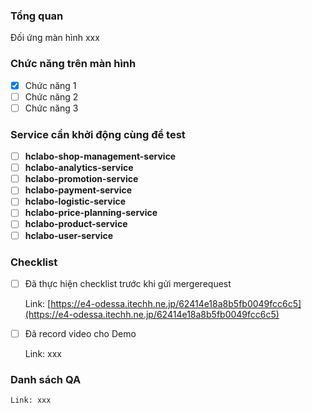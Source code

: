 ### Tổng quan

Đối ứng màn hình xxx

### Chức năng trên màn hình

- [x]  Chức năng 1
- [ ]  Chức năng 2
- [ ]  Chức năng 3

### Service cần khởi động cùng để test

- [ ]  ****hclabo-shop-management-service****
- [ ]  ****hclabo-analytics-service****
- [ ]  ****hclabo-promotion-service****
- [ ]  ****hclabo-payment-service****
- [ ]  ****hclabo-logistic-service****
- [ ]  ****hclabo-price-planning-service****
- [ ]  ****hclabo-product-service****
- [ ]  ****hclabo-user-service****

### Checklist

- [ ]  Đã thực hiện checklist trước khi gửi mergerequest
    
    Link: [https://e4-odessa.itechh.ne.jp/62414e18a8b5fb0049fcc6c5](https://e4-odessa.itechh.ne.jp/62414e18a8b5fb0049fcc6c5)
    
- [ ]  Đã record video cho Demo
    
    Link: xxx

### Danh sách QA

    Link: xxx